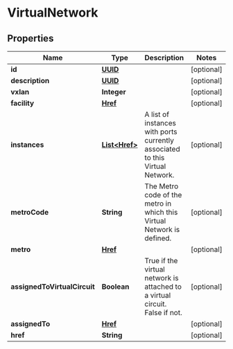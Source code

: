 
# VirtualNetwork

## Properties
Name | Type | Description | Notes
------------ | ------------- | ------------- | -------------
**id** | [**UUID**](UUID.md) |  |  [optional]
**description** | [**UUID**](UUID.md) |  |  [optional]
**vxlan** | **Integer** |  |  [optional]
**facility** | [**Href**](Href.md) |  |  [optional]
**instances** | [**List&lt;Href&gt;**](Href.md) | A list of instances with ports currently associated to this Virtual Network. |  [optional]
**metroCode** | **String** | The Metro code of the metro in which this Virtual Network is defined. |  [optional]
**metro** | [**Href**](Href.md) |  |  [optional]
**assignedToVirtualCircuit** | **Boolean** | True if the virtual network is attached to a virtual circuit. False if not. |  [optional]
**assignedTo** | [**Href**](Href.md) |  |  [optional]
**href** | **String** |  |  [optional]



